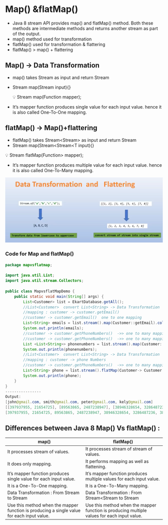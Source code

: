 # Map() &flatMap()

- Java 8 stream API provides map() and flatMap() method. Both
these methods are intermediate methods and returns another
stream as part of the output.
- map() method used for transformation
- flatMap() used for transformation & flattering
- flatMap() > map() + flattering

## Map() → Data Transformation

- map() takes Stream<T> as input and return Stream<R>
- Stream<R> map(Stream<T> input){}
    
    <aside>
    💡 <R> Stream<R> map(Function<? super T, ? extends R> mapper);
    
    </aside>
    
- It’s mapper function produces single value for each input value.
hence it is also called One-To-One mapping.

## flatMap() → Map()+flattering

- flatMap() takes Stream<Stream<T>> as input and return Stream<R>
- Stream<R> map(Stream<Stream<T input){}

<aside>
💡 <R> Stream<R> flatMap(Function<? super T, ? extends Stream<? extends R>> mapper);

</aside>

- It’s mapper function produces multiple value for each input value.
hence it is also called One-To-Many mapping.

![Untitled](Map()%20&flatMap()%20afbe72dc59b3456ba023430da0762839/Untitled.png)

### Code for Map and flatMap()

```java
package mapvsflatmap;

import java.util.List;
import java.util.stream.Collectors;

public class MapvsflatMapDemo {
    public static void main(String[] args) {
        List<Customer> list = EkartDatabase.getAll();
        //List<Customer>  convert List<String> -> Data Transformation
        //mapping : customer -> customer.getEmail()
        //customer -> customer.getEmail()  one to one mapping
        List<String> emails = list.stream().map(Customer::getEmail).collect(Collectors.toList());
        System.out.println(emails);
        //customer -> customer.getPhoneNumbers()  ->> one to many mapping
        //customer -> customer.getPhoneNumbers()  ->> one to many mapping
        List <List<String>> phonenumbers = list.stream().map(Customer::getPhoneNumbers).collect(Collectors.toList());
        System.out.println(phonenumbers);
        //List<Customer>  convert List<String> -> Data Transformation
        //mapping : customer -> phone Numbers
        //customer -> customer.getPhoneNumbers()  ->> one to many mapping
        List<String> phone = list.stream().flatMap(Customer-> Customer.getPhoneNumbers().stream()).collect(Collectors.toList());
        System.out.println(phone);
    }
}
----------------
Output:
[john@gmail.com, smith@gmail.com, peter@gmail.com, kely@gmail.com]
[[397937955, 21654725], [89563865, 2487238947], [38946328654, 3286487236], [389246829364, 948609467]]
[397937955, 21654725, 89563865, 2487238947, 38946328654, 3286487236, 389246829364, 948609467]
```

## Differences between Java 8 Map() Vs flatMap() :

| map() | flatMap() |
| --- | --- |
| It processes stream of values. | It processes stream of stream of values. |
| It does only mapping. | It performs mapping as well as flattening. |
| It’s mapper function produces single value for each input value. | It’s mapper function produces multiple values for each input value. |
| It is a One-To-One mapping. | It is a One-To-Many mapping. |
| Data Transformation : From Stream to Stream | Data Transformation : From Stream<Stream to Stream |
| Use this method when the mapper function is producing a single value for each input value. | Use this method when the mapper function is producing multiple values for each input value. |